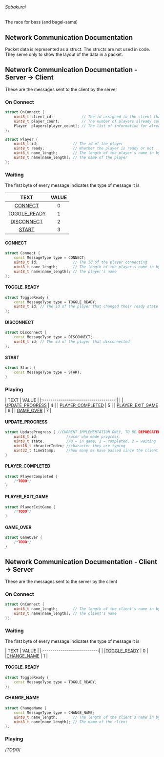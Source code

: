 ###### Sabakurai

The race for bass (and bagel-sama)

## Network Communication Documentation

Packet data is represented as a struct. The structs are not used in code. They serve only to show the layout of the data in a packet. 

## Network Communication Documentation - Server -> Client

These are the messages sent to the client by the server

### On Connect

```cpp
struct OnConnect {
	uint8_t client_id;             // The id assigned to the client that just connected
	uint8_t player_count;          // The number of players already connected to the server
	Player  players[player_count]; // The list of information for already connected players
};

struct Player {
	uint8_t id;                // The id of the player
	uint8_t ready;             // Whether the player is ready or not
	uint8_t name_length;       // The length of the player's name in bytes
	uint8_t name[name_length]; // The name of the player
};
```

### Waiting

The first byte of every message indicates the type of message it is

| TEXT                          | VALUE |
|:-----------------------------:|:-----:|
| [CONNECT](#CONNECT)           | 0     |
| [TOGGLE_READY](#TOGGLE_READY) | 1     |
| [DISCONNECT](#DISCONNECT)     | 2     |
| [START](#START)               | 3     |

#### CONNECT

```cpp
struct Connect {
	const MessageType type = CONNECT;
	uint8_t id;                // The id of the player connecting
	uint8_t name_length;       // The length of the player's name in bytes
	uint8_t name[name_length]; // The player's name
};
```

#### TOGGLE_READY

```cpp
struct ToggleReady {
	const MessageType type = TOGGLE_READY;
	uint8_t id; // The id of the player that changed their ready state
};
```

#### DISCONNECT

```cpp
struct Disconnect {
	const MessageType type = DISCONNECT;
	uint8_t id; // The id of the player that disconnected
};
```

#### START

```cpp
struct Start {
	const MessageType type = START;
}
```

### Playing

| TEXT                                  | VALUE |
|:-------------------------------------:|       |
| [UPDATE_PROGRESS](#UPDATE_PROGRESS)   | 4     |
| [PLAYER_COMPLETED](#PLAYER_COMPLETED) | 5     |
| [PLAYER_EXIT_GAME](#PLAYER_EXIT_GAME) | 6     |
| [GAME_OVER](#GAME_OVER)               | 7     |

#### UPDATE_PROGRESS

```cpp
struct UpdateProgress { //CURRENT IMPLEMENTATION ONLY, TO BE DEPRECATED
	uint8_t id;				//user who made progress
	uint8_t state;			//0 = in game, 1 = completed, 2 = waiting
	uint16_t chracterIndex; //character they are typing
	uint32_t timeStamp;		//how many ms have passed since the client recieved the start message
}
```

#### PLAYER_COMPLETED

```cpp
struct PlayerCompleted {
	/*TODO*/
}
```

#### PLAYER_EXIT_GAME

```cpp
struct PlayerExitGame {
	/*TODO*/
}
```

#### GAME_OVER

```cpp
struct GameOver {
	/*TODO*/
}
```

## Network Communication Documentation - Client -> Server

These are the messages sent to the server by the client

### On Connect

```cpp
struct OnConnect {
	uint8_t name_length;       // The length of the client's name in bytes
	uint8_t name[name_length]; // The client's name
};
```

### Waiting

The first byte of every message indicates the type of message it is

| TEXT                         | VALUE |
|:----------------------------:|       |
|[TOGGLE_READY](#TOGGLE_READY) | 0     |
|[CHANGE_NAME](#CHANGE_NAME)   | 1     |

#### TOGGLE_READY

```cpp
struct ToggleReady {
	const MessageType type = TOGGLE_READY;
};
```

#### CHANGE_NAME

```cpp
struct ChangeName {
	const MessageType type = CHANGE_NAME;
	uint8_t name_length;       // The length of the client's name in bytes
	uint8_t name[name_length]; // The name of the client
};
```

### Playing

/*TODO*/
